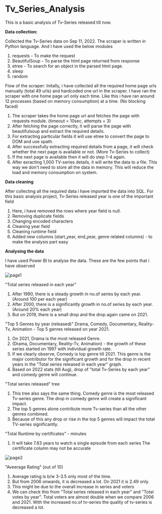 # Tv_Series_Analysis
This is a basic analysis of Tv-Series released till now.


**Data collection:**

Collected the Tv-Series data on Sep 11, 2022.
The scraper is written in Python language. 
And I have used the below modules
1) requests - To make the request 
2) BeautifulSoup - To parse the html page returned from response
3) etree - To search for an object in the parsed html page. 
4) sleep 
5) random

Flow of the scraper:
Initally, i have collected all the required home page urls manually (total 49 urls) and hardcoded one url in the scraper.
I have ran the scraper with one home page url only each time. Like this i have ran around 12 processes (based on memory consumption) at a time. (No blocking faced)
1) The scraper takes the home page url and fetches the page with requests module. (timeout = 10sec, attempts = 3)
2) After fetching the page correctly, it will parse the page with beautifulsoup and extract the required details. 
3) For extracting particular fields it will use etree to convert the page to DOM and use xpath.
4) After successfully extracting required details from a page, it will check whether the next page is available or not. (More Tv-Series to collect)
5) If the next page is available then it will do step 1-4 again.
6) After exracting 1,000 TV-series details, it will write the data to a file. This way we don't need to store all the data in memory. This will reduce the load and memory consumption on system.


**Data cleaning**

After collecting all the required data i have imported the data into SQL.
For this basic analysis project, Tv-Series released year is one of the important field
1) Here, i have removed the rows where year field is null.
2) Removing duplicate fields
3) Changing encoded characters
4) Cleaning year field
5) Cleaning runtime field
6) Added new columns (start_year, end_year, genre related columns) - to make the analysis part easy


**Analysing the data**

I have used Power BI to analyse the data.
These are the few points that i have observed

![page1](https://user-images.githubusercontent.com/54261591/192135784-9dabce9f-5b44-4652-9829-433554181a87.png)

"Total series released in each year" 
1) After 1990, there is a steady growth in no.of series by each year. (Around 100 per each year)
2) After 2000, there is a significantly growth in no.of series by each year. (Around 20% each year)
3) But on 2019, there is a small drop and the drop again came on 2021.

"Top 5 Genres by year (released)"
Drama, Comedy, Documentary, Reality-Tv, Animation - Top 5 genres released on year 2021.
1) On 2021, Drama is the most released Genre.
2) (Drama, Documentary, Reality-Tv, Animation) - the growth of these series started on 1997 with individual growth rate.
3) If we clearly observe, Comedy is top genre till 2021. This genre is the major contributor for the significant growth and for the drop in recent years in the "Total series released in each year" graph.
4) Based on 2022 stats (till Aug), drop of "total Tv-Series by each year" and comedy genre will continue.

"Total series released" tree
1) This tree also says the same thing. Comedy genre is the most released Tv-series genre. The drop in comedy genre will create a significant impact.
2) The top 5 genres alone contribute more Tv-series than all the other genres combined.
3) Because of this any drop or rise in the top 5 genres will impact the total TV-series significantly.

"Total Runtime by certificates" - minutes
1) It will take 7.83 years to watch a single episode from each series
The certificate column may not be accurate

![page2](https://user-images.githubusercontent.com/54261591/192135793-262935e0-575a-4768-a8e2-e19eda0a5380.png)

"Aveerage Rating" (out of 10)
1) Average rating is b/w 3-3.5 only most of the time.
2) But from 2006 onwards, it is decreased a lot. On 2021 it is 2.49 only.
3) This might be due to the overall increase in series and voters
4) We can check this from "Total series released in each year" and "Total votes by year". Total voters are almost double when we compare 2006 and 2021. With the increased no.of tv-series the quality of tv-series is decreased a lot.
